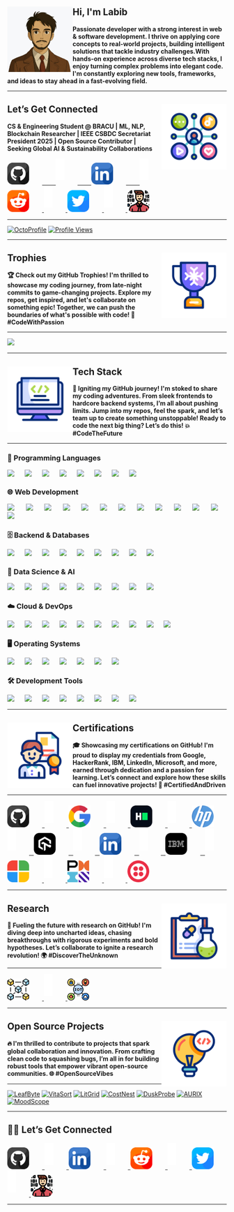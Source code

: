 
## Hi, I'm Labib  <a href="https://la-b-ib.github.io/"><img align="left" width="150" height="150" src="https://raw.githubusercontent.com/la-b-ib/la-b-ib/main/assets/img/profile/profile.jpg"></a>

**Passionate developer with a strong interest in web & software development. I thrive on applying core concepts to real-world projects, building intelligent solutions that tackle industry challenges.With hands-on experience across diverse tech stacks, I enjoy turning complex problems into elegant code. I'm constantly exploring new tools, frameworks, and ideas to stay ahead in a fast-evolving field.**

<hr>


## Let’s Get Connected <a href=""><img align="right" width="150" height="150" src="https://raw.githubusercontent.com/la-b-ib/la-b-ib/main/assets/gif/section%20title/content-media.gif"></a>


**CS & Engineering Student @ BRACU | ML, NLP, Blockchain Researcher | IEEE CSBDC Secretariat President 2025 | Open Source Contributor | Seeking Global AI & Sustainability Collaborations**

<p align="justify">


  <a href="https://github.com/la-b-ib">
    <img src="https://raw.githubusercontent.com/la-b-ib/la-b-ib.github.io/main/assets/img/social%20links%20icon/gh.PNG" height="50" style="margin-right:30px;" />
  </a>
  <a href="#">
  <img src="https://raw.githubusercontent.com/la-b-ib/la-b-ib/main/assets/img/certification/separator.jpg" width="20" height="50" style="margin-bottom:10px; margin-right:30px;" />
  </a>

  <a href="https://www.linkedin.com/in/la-b-ib/">
    <img src="https://raw.githubusercontent.com/la-b-ib/la-b-ib.github.io/main/assets/img/social%20links%20icon/ln.PNG" height="50" style="margin-right:30px;" />
  </a>
  <a href="#">
  <img src="https://raw.githubusercontent.com/la-b-ib/la-b-ib/main/assets/img/certification/separator.jpg" width="20" height="50" style="margin-bottom:10px; margin-right:30px;" />
  </a>


  <a href="https://www.reddit.com/u/la-b-ib/s/cNt5KoLEdT">
    <img src="https://raw.githubusercontent.com/la-b-ib/la-b-ib.github.io/main/assets/img/social%20links%20icon/rdt.PNG" height="50" style="margin-right:30px;" />
  </a>
  <a href="#">
  <img src="https://raw.githubusercontent.com/la-b-ib/la-b-ib/main/assets/img/certification/separator.jpg" width="20" height="50" style="margin-bottom:10px; margin-right:30px;" />
  </a>

  <a href="https://x.com/la_b_ib_">
    <img src="https://raw.githubusercontent.com/la-b-ib/la-b-ib.github.io/main/assets/img/social%20links%20icon/twitter.png" height="50" style="margin-right:30px;" />
  </a>
  <a href="#">
  <img src="https://raw.githubusercontent.com/la-b-ib/la-b-ib/main/assets/img/certification/separator.jpg" width="20" height="50" style="margin-bottom:10px; margin-right:30px;" />
  </a>

  <a href="https://la-b-ib.github.io/">
    <img src="https://raw.githubusercontent.com/la-b-ib/la-b-ib/main/assets/img/certification/website-modified.png" height="50" style="margin-right:30px;" />
  </a>
  


  
  
</p>
<hr>




[![OctoProfile](https://img.shields.io/badge/OctoProfile-Visit-2088FF?style=for-the-badge&logo=github)](https://octoprofile.vercel.app/user?id=la-b-ib)
[![Profile Views](https://komarev.com/ghpvc/?username=la-b-ib&label=Views&style=for-the-badge&color=2088FF)](https://github.com/la-b-ib)

---

## Trophies <a href=""><img align="right" width="150" height="150" src="https://raw.githubusercontent.com/la-b-ib/la-b-ib/main/assets/gif/section%20title/winner.gif"></a>
**🏆 Check out my GitHub Trophies! I'm thrilled to showcase my coding journey, from late-night commits to game-changing projects. Explore my repos, get inspired, and let's collaborate on something epic! Together, we can push the boundaries of what's possible with code! 🚀 #CodeWithPassion**

___

<img src="https://github-profile-trophy.vercel.app/?username=lucthienphong1120&column=5&row=2&margin-w=auto&margin-h=0&theme=flat&no-bg=true&no-frame=true&exclude=NewAccountTrophy" style="height:auto; width:auto;" />

---
##  Tech Stack <a href=""><img align="left" width="150" height="150" src="https://raw.githubusercontent.com/la-b-ib/la-b-ib/main/assets/gif/section%20title/computer.gif"></a>

**🚀 Igniting my GitHub journey! I'm stoked to share my coding adventures. From sleek frontends to hardcore backend systems, I’m all about pushing limits. Jump into my repos, feel the spark, and let’s team up to create something unstoppable! Ready to code the next big thing? Let’s do this! 💥 #CodeTheFuture**

<hr>
<div>
  
### 🧠 Programming Languages


<p align="justify">
  <span style="padding-right:20px;">
    <img src="https://www.vectorlogo.zone/logos/python/python-horizontal.svg" height="50" />
  </span>
  <span style="padding-right:20px;">
    <img src="https://www.vectorlogo.zone/logos/java/java-horizontal.svg" height="50" />
  </span>
  <span style="padding-right:20px;">
    <img src="https://www.vectorlogo.zone/logos/javascript/javascript-horizontal.svg" height="50" />
  </span>
  <span style="padding-right:20px;">
    <img src="https://www.vectorlogo.zone/logos/typescriptlang/typescriptlang-ar21.svg" height="50" />
  </span>
  <span style="padding-right:20px;">
    <img src="https://www.vectorlogo.zone/logos/golang/golang-ar21.svg" height="50" />
  </span>
  <span style="padding-right:20px;">
    <img src="https://www.vectorlogo.zone/logos/rust-lang/rust-lang-ar21.svg" height="50" />
  </span>
  <span style="padding-right:20px;">
    <img src="https://www.vectorlogo.zone/logos/kotlinlang/kotlinlang-ar21.svg" height="50" />
  </span>
  <span style="padding-right:20px;">
    <img src="https://www.vectorlogo.zone/logos/ruby-lang/ruby-lang-ar21.svg" height="50" />
  </span>
</p>


</div>
<div>

### 🌐 Web Development

<p align="justify">
  <span style="padding-right:20px;">
    <img src="https://www.vectorlogo.zone/logos/w3_html5/w3_html5-ar21.svg" height="50" />
  </span>
  <span style="padding-right:20px;">
    <img src="https://upload.wikimedia.org/wikipedia/commons/d/d5/CSS3_logo_and_wordmark.svg" height="50" />
  </span>
  <span style="padding-right:20px;">
    <img src="https://www.vectorlogo.zone/logos/sass-lang/sass-lang-ar21.svg" height="50" />
  </span>
  <span style="padding-right:20px;">
    <img src="https://www.vectorlogo.zone/logos/lesscss/lesscss-ar21.svg" height="50" />
  </span>
  <span style="padding-right:20px;">
    <img src="https://www.vectorlogo.zone/logos/reactjs/reactjs-ar21.svg" height="50" />
  </span>
  <span style="padding-right:20px;">
    <img src="https://www.vectorlogo.zone/logos/vuejs/vuejs-ar21.svg" height="50" />
  </span>
  <span style="padding-right:20px;">
    <img src="https://www.vectorlogo.zone/logos/angular/angular-ar21.svg" height="50" />
  </span>
  <span style="padding-right:20px;">
    <img src="https://www.vectorlogo.zone/logos/getbootstrap/getbootstrap-ar21.svg" height="50" />
  </span>
  <span style="padding-right:20px;">
    <img src="https://www.vectorlogo.zone/logos/tailwindcss/tailwindcss-ar21.svg" height="50" />
  </span>
  <span style="padding-right:20px;">
    <img src="https://www.vectorlogo.zone/logos/graphql/graphql-ar21.svg" height="50" />
  </span>
  <span style="padding-right:20px;">
    <img src="https://www.vectorlogo.zone/logos/apache_cordova/apache_cordova-ar21.svg" height="50" />
  </span>
  <span style="padding-right:20px;">
    <img src="https://www.vectorlogo.zone/logos/electronjs/electronjs-ar21.svg" height="50" />
  </span>
  <span style="padding-right:20px;">
    <img src="https://www.vectorlogo.zone/logos/d3js/d3js-ar21.svg" height="50" />
  </span>
</p>


</div>

<div>
  
### 🗄️ Backend & Databases



<p align="justify">
  <span style="padding-right:20px;">
    <img src="https://www.vectorlogo.zone/logos/nodejs/nodejs-horizontal.svg" height="50" />
  </span>
  <span style="padding-right:20px;">
    <img src="https://www.vectorlogo.zone/logos/expressjs/expressjs-ar21.svg" height="50" />
  </span>
  <span style="padding-right:20px;">
    <img src="https://www.vectorlogo.zone/logos/djangoproject/djangoproject-ar21.svg" height="50" />
  </span>
  <span style="padding-right:20px;">
    <img src="https://www.vectorlogo.zone/logos/springio/springio-ar21.svg" height="50" />
  </span>
  <span style="padding-right:20px;">
    <img src="https://www.vectorlogo.zone/logos/mysql/mysql-horizontal.svg" height="50" />
  </span>
  <span style="padding-right:20px;">
    <img src="https://www.vectorlogo.zone/logos/postgresql/postgresql-horizontal.svg" height="50" />
  </span>
  <span style="padding-right:20px;">
    <img src="https://www.vectorlogo.zone/logos/mongodb/mongodb-ar21.svg" height="50" />
  </span>
  <span style="padding-right:20px;">
    <img src="https://www.vectorlogo.zone/logos/redis/redis-ar21.svg" height="50" />
  </span>
  <span style="padding-right:20px;">
    <img src="https://www.vectorlogo.zone/logos/firebase/firebase-ar21.svg" height="50" />
  </span>
</p>

</div>

<div>
  
### 🤖 Data Science & AI

<p align="justify">
  <span style="padding-right:20px;">
    <img src="https://www.vectorlogo.zone/logos/tensorflow/tensorflow-ar21.svg" height="50" />
  </span>
  <span style="padding-right:20px;">
    <img src="https://www.vectorlogo.zone/logos/pytorch/pytorch-ar21.svg" height="50" />
  </span>
  <span style="padding-right:20px;">
    <img src="https://upload.wikimedia.org/wikipedia/commons/0/05/Scikit_learn_logo_small.svg" height="50" />
  </span>
  <span style="padding-right:20px;">
    <img src="https://www.vectorlogo.zone/logos/numpy/numpy-ar21.svg" height="50" />
  </span>
  <span style="padding-right:20px;">
    <img src="https://www.vectorlogo.zone/logos/opencv/opencv-ar21.svg" height="50" />
  </span>
  <span style="padding-right:20px;">
    <img src="https://www.vectorlogo.zone/logos/apache_spark/apache_spark-ar21.svg" height="50" />
  </span>
  <span style="padding-right:20px;">
    <img src="https://www.vectorlogo.zone/logos/apache_hadoop/apache_hadoop-ar21.svg" height="50" />
  </span>
  <span style="padding-right:20px;">
    <img src="https://www.vectorlogo.zone/logos/apache_kafka/apache_kafka-ar21.svg" height="50" />
  </span>
  <span style="padding-right:20px;">
    <img src="https://www.vectorlogo.zone/logos/r-project/r-project-ar21.svg" height="50" />
  </span>
</p>

</div>
  
<div>
  
### ☁️ Cloud & DevOps

<p align="justify">
  <span style="padding-right:20px;">
    <img src="https://www.vectorlogo.zone/logos/amazon_aws/amazon_aws-ar21.svg" height="50" />
  </span>
  <span style="padding-right:20px;">
    <img src="https://www.vectorlogo.zone/logos/google_cloud/google_cloud-ar21.svg" height="50" />
  </span>
  <span style="padding-right:20px;">
    <img src="https://www.vectorlogo.zone/logos/microsoft_azure/microsoft_azure-ar21.svg" height="50" />
  </span>
  <span style="padding-right:20px;">
    <img src="https://www.vectorlogo.zone/logos/docker/docker-ar21.svg" height="50" />
  </span>
  <span style="padding-right:20px;">
    <img src="https://www.vectorlogo.zone/logos/kubernetes/kubernetes-ar21.svg" height="50" />
  </span>
  <span style="padding-right:20px;">
    <img src="https://www.vectorlogo.zone/logos/terraformio/terraformio-ar21.svg" height="50" />
  </span>
  <span style="padding-right:20px;">
    <img src="https://www.vectorlogo.zone/logos/ansible/ansible-ar21.svg" height="50" />
  </span>
  <span style="padding-right:20px;">
    <img src="https://www.vectorlogo.zone/logos/jenkins/jenkins-ar21.svg" height="50" />
  </span>
  <span style="padding-right:20px;">
    <img src="https://www.vectorlogo.zone/logos/github/github-ar21.svg" height="50" />
  </span>
  <span style="padding-right:20px;">
    <img src="https://www.vectorlogo.zone/logos/gitlab/gitlab-ar21.svg" height="50" />
  </span>
</p>


</div>
<div>
  
  ### 🖥️ Operating Systems

<p align="justify">
  <span style="padding-right:20px;">
    <img src="https://www.vectorlogo.zone/logos/linux/linux-ar21.svg" height="50" />
  </span>
  <span style="padding-right:20px;">
    <img src="https://www.vectorlogo.zone/logos/ubuntu/ubuntu-ar21.svg" height="50" />
  </span>
  <span style="padding-right:20px;">
    <img src="https://www.vectorlogo.zone/logos/debian/debian-ar21.svg" height="50" />
  </span>
  <span style="padding-right:20px;">
    <img src="https://www.vectorlogo.zone/logos/centos/centos-ar21.svg" height="50" />
  </span>
  <span style="padding-right:20px;">
    <img src="https://www.vectorlogo.zone/logos/redhat/redhat-ar21.svg" height="50" />
  </span>
  <span style="padding-right:20px;">
    <img src="https://www.vectorlogo.zone/logos/apple/apple-ar21.svg" height="50" />
  </span>
  <span style="padding-right:20px;">
    <img src="https://www.vectorlogo.zone/logos/microsoft/microsoft-ar21.svg" height="50" />
  </span>
</p>

</div>
<div>
  
  ### 🛠️ Development Tools

<p align="justify">
  <span style="padding-right:20px;">
    <img src="https://www.vectorlogo.zone/logos/git-scm/git-scm-ar21.svg" height="50" />
  </span>
  <span style="padding-right:20px;">
    <img src="https://www.vectorlogo.zone/logos/visualstudio_code/visualstudio_code-ar21.svg" height="50" />
  </span>
  <span style="padding-right:20px;">
    <img src="https://www.vectorlogo.zone/logos/jetbrains/jetbrains-ar21.svg" height="50" />
  </span>
  <span style="padding-right:20px;">
    <img src="https://www.vectorlogo.zone/logos/jupyter/jupyter-ar21.svg" height="50" />
  </span>
  <span style="padding-right:20px;">
    <img src="https://www.vectorlogo.zone/logos/npmjs/npmjs-ar21.svg" height="50" />
  </span>
  <span style="padding-right:20px;">
    <img src="https://www.vectorlogo.zone/logos/yarnpkg/yarnpkg-ar21.svg" height="50" />
  </span>
  <span style="padding-right:20px;">
    <img src="https://www.vectorlogo.zone/logos/heroku/heroku-ar21.svg" height="50" />
  </span>
  <span style="padding-right:20px;">
    <img src="https://www.vectorlogo.zone/logos/figma/figma-ar21.svg" height="50" />
  </span>
</p>

</div>

</div>

---

## Certifications <a href=""><img align="left" width="150" height="150" src="https://raw.githubusercontent.com/la-b-ib/la-b-ib/main/assets/gif/section%20title/certificate-authority.gif"></a>
**🎓 Showcasing my certifications on GitHub! I'm proud to display my credentials from Google, HackerRank, IBM, LinkedIn, Microsoft, and more, earned through dedication and a passion for learning. Let’s connect and explore how these skills can fuel innovative projects! 🌟 #CertifiedAndDriven**
<hr>


<p align="justify">


  <a href="https://www.linkedin.com/learning/certificates/e9fda53e1d56f77f2f78acaefd5fd9c9dfd3dce255ebd20be4d1cd3290629784">
    <img src="https://raw.githubusercontent.com/la-b-ib/la-b-ib/main/assets/img/certification/github.png" height="50" style="margin-right:30px;" />
  </a>
  <a href="#">
  <img src="https://raw.githubusercontent.com/la-b-ib/la-b-ib/main/assets/img/certification/separator.jpg" width="20" height="50" style="margin-bottom:10px; margin-right:30px;" />
  </a>



  <a href="https://edu.exceedlms.com/student/award/4FWmuwj17zXK5i9YzCLFU6kf">
    <img src="https://raw.githubusercontent.com/la-b-ib/la-b-ib/main/assets/img/certification/google.png" height="50" style="margin-right:30px;" />
  </a>
  <a href="#">
  <img src="https://raw.githubusercontent.com/la-b-ib/la-b-ib/main/assets/img/certification/separator.jpg" width="20" height="50" style="margin-bottom:10px; margin-right:30px;" />
  </a>



  <a href="https://www.hackerrank.com/certificates/0185beaeedaa">
    <img src="https://raw.githubusercontent.com/la-b-ib/la-b-ib/main/assets/img/certification/hackerrank.png" height="50" style="margin-right:30px;" />
  </a>
  <a href="#">
  <img src="https://raw.githubusercontent.com/la-b-ib/la-b-ib/main/assets/img/certification/separator.jpg" width="20" height="50" style="margin-bottom:10px; margin-right:30px;" />
  </a>

  <a href="https://www.life-global.org/certificate/98bb96cd-0f2b-4e49-9a12-1aa257e3fcc4">
    <img src="https://raw.githubusercontent.com/la-b-ib/la-b-ib/main/assets/img/certification/hp.png" height="50" style="margin-right:30px;" />
  </a>
  <a href="#">
  <img src="https://raw.githubusercontent.com/la-b-ib/la-b-ib/main/assets/img/certification/separator.jpg" width="20" height="50" style="margin-bottom:10px; margin-right:30px;" />
  </a>

  <a href="https://www.linkedin.com/learning/certificates/243b5362e2fc213ce658d04d6c21856b9ab9628a3e81b375927773cd8618fd49">
    <img src="https://raw.githubusercontent.com/la-b-ib/la-b-ib/main/assets/img/certification/lamda.png" height="50" style="margin-right:30px;" />
  </a>
  <a href="#">
  <img src="https://raw.githubusercontent.com/la-b-ib/la-b-ib/main/assets/img/certification/separator.jpg" width="20" height="50" style="margin-bottom:10px; margin-right:30px;" />
  </a>

  <a href="https://www.linkedin.com/learning/certificates/246ffec626263c5d4a8bea2c310bcc0cd836100f89d7e87c605082f43004b053">
    <img src="https://raw.githubusercontent.com/la-b-ib/la-b-ib/main/assets/img/certification/linkedin.png" height="50" style="margin-right:30px;" />
  </a>
  <a href="#">
  <img src="https://raw.githubusercontent.com/la-b-ib/la-b-ib/main/assets/img/certification/separator.jpg" width="20" height="50" style="margin-bottom:10px; margin-right:30px;" />
  </a>

  <a href="https://www.credly.com/badges/7359f5bb-cbe8-4769-bc0f-b9689471563f/linked_in?t=t0wlvr">
    <img src="https://raw.githubusercontent.com/la-b-ib/la-b-ib/main/assets/img/certification/ibm.png" height="50" style="margin-right:30px;" />
  </a>
  <a href="#">
  <img src="https://raw.githubusercontent.com/la-b-ib/la-b-ib/main/assets/img/certification/separator.jpg" width="20" height="50" style="margin-bottom:10px; margin-right:30px;" />
  </a>

  <a href="https://www.linkedin.com/learning/certificates/73e313f844327f6f6a86a0984c7c45ee6b9eee1a3e283db48bb370d908b57dec">
    <img src="https://raw.githubusercontent.com/la-b-ib/la-b-ib/main/assets/img/certification/microsoft.png" height="50" style="margin-right:30px;" />
  </a>
  <a href="#">
  <img src="https://raw.githubusercontent.com/la-b-ib/la-b-ib/main/assets/img/certification/separator.jpg" width="20" height="50" style="margin-bottom:10px; margin-right:30px;" />
  </a>

  <a href="https://www.linkedin.com/learning/certificates/fe897b3437597f8b933ad2501b5de695916b026e0c841509df9545ecd7d83b0b?trk=share_certificate">
    <img src="https://raw.githubusercontent.com/la-b-ib/la-b-ib/main/assets/img/certification/pmi.jpg" height="50" style="margin-right:30px;" />
  </a>
  <a href="#">
  <img src="https://raw.githubusercontent.com/la-b-ib/la-b-ib/main/assets/img/certification/separator.jpg" width="20" height="50" style="margin-bottom:10px; margin-right:30px;" />
  </a>

  <a href="https://www.linkedin.com/learning/certificates/759119dcc46bdb4e63fb82dc49ed0ad4288a97d9031dd360fdb0686f65b0b398">
    <img src="https://raw.githubusercontent.com/la-b-ib/la-b-ib/main/assets/img/certification/twillo.webp" height="50" style="margin-right:30px;" />
  </a>
 


</p>

<hr>


## Research <a href=""><img align="right" width="150" height="150" src="https://raw.githubusercontent.com/la-b-ib/la-b-ib/main/assets/gif/section%20title/drug-research.gif"></a>
**🔬 Fueling the future with research on GitHub! I'm diving deep into uncharted ideas, chasing breakthroughs with rigorous experiments and bold hypotheses.  Let’s collaborate to ignite a research revolution! 🌍 #DiscoverTheUnknown**
<hr>

<p align="justify">


  <a href="https://ieeexplore.ieee.org/document/10879668">
    <img src="https://raw.githubusercontent.com/la-b-ib/la-b-ib/main/assets/img/research/blockchain.png" height="50" style="margin-right:30px;" />
  </a>
  <a href="#">
  <img src="https://raw.githubusercontent.com/la-b-ib/la-b-ib/main/assets/img/certification/separator.jpg" width="20" height="50" style="margin-bottom:10px; margin-right:30px;" />
  </a>

  <a href="https://ieeexplore.ieee.org/document/10955896">
    <img src="https://raw.githubusercontent.com/la-b-ib/la-b-ib/main/assets/img/research/iot.png" height="50" style="margin-right:30px;" />
  </a>
  
  
</p>

<hr>

## Open Source Projects <a href=""><img align="right" width="150" height="150" src="https://raw.githubusercontent.com/la-b-ib/la-b-ib/main/assets/gif/section%20title/light-bulb.gif"></a>
**🔥 I'm thrilled to contribute to projects that spark global collaboration and innovation. From crafting clean code to squashing bugs, I’m all in for building robust tools that empower vibrant open-source communities. 🌐 #OpenSourceVibes**
<hr>


[![LeafByte](https://img.shields.io/badge/LeafByte-4DC71F?style=for-the-badge&logo=leaf&logoColor=white)](https://github.com/la-b-ib/LeafByte) [![VitaSort](https://img.shields.io/badge/VitaSort-FF6B6B?style=for-the-badge&logo=notebook&logoColor=white)](https://github.com/la-b-ib/VitaSort) [![LitGrid](https://img.shields.io/badge/LitGrid-FFD43B?style=for-the-badge&logo=library&logoColor=black)](https://github.com/la-b-ib/LitGrid) [![CostNest](https://img.shields.io/badge/CostNest-7950F2?style=for-the-badge&logo=coin&logoColor=white)](https://github.com/la-b-ib/CostNest) [![DuskProbe](https://img.shields.io/badge/DuskProbe-212529?style=for-the-badge&logo=shield-check&logoColor=white)](https://github.com/la-b-ib/DuskProbe) [![AURIX](https://img.shields.io/badge/AURIX-0D6EFD?style=for-the-badge&logo=internet-explorer&logoColor=white)](https://github.com/la-b-ib/la-b-ib.github.io) [![MoodScope](https://img.shields.io/badge/MoodScope-FF0000?style=for-the-badge&logo=octopus&logoColor=white)](https://github.com/la-b-ib/MoodScope)


<hr>

## **⛓️‍💥 Let’s Get Connected**  

<p align="justify">


  <a href="https://github.com/la-b-ib">
    <img src="https://raw.githubusercontent.com/la-b-ib/la-b-ib.github.io/main/assets/img/social%20links%20icon/gh.PNG" height="50" style="margin-right:30px;" />
  </a>
  <a href="#">
  <img src="https://raw.githubusercontent.com/la-b-ib/la-b-ib/main/assets/img/certification/separator.jpg" width="20" height="50" style="margin-bottom:10px; margin-right:30px;" />
  </a>

  <a href="https://www.linkedin.com/in/la-b-ib/">
    <img src="https://raw.githubusercontent.com/la-b-ib/la-b-ib.github.io/main/assets/img/social%20links%20icon/ln.PNG" height="50" style="margin-right:30px;" />
  </a>
  <a href="#">
  <img src="https://raw.githubusercontent.com/la-b-ib/la-b-ib/main/assets/img/certification/separator.jpg" width="20" height="50" style="margin-bottom:10px; margin-right:30px;" />
  </a>


  <a href="https://www.reddit.com/u/la-b-ib/s/cNt5KoLEdT">
    <img src="https://raw.githubusercontent.com/la-b-ib/la-b-ib.github.io/main/assets/img/social%20links%20icon/rdt.PNG" height="50" style="margin-right:30px;" />
  </a>
  <a href="#">
  <img src="https://raw.githubusercontent.com/la-b-ib/la-b-ib/main/assets/img/certification/separator.jpg" width="20" height="50" style="margin-bottom:10px; margin-right:30px;" />
  </a>

  <a href="https://x.com/la_b_ib_">
    <img src="https://raw.githubusercontent.com/la-b-ib/la-b-ib.github.io/main/assets/img/social%20links%20icon/twitter.png" height="50" style="margin-right:30px;" />
  </a>
  <a href="#">
  <img src="https://raw.githubusercontent.com/la-b-ib/la-b-ib/main/assets/img/certification/separator.jpg" width="20" height="50" style="margin-bottom:10px; margin-right:30px;" />
  </a>

  <a href="https://la-b-ib.github.io/">
    <img src="https://raw.githubusercontent.com/la-b-ib/la-b-ib/main/assets/img/certification/website-modified.png" height="50" style="margin-right:30px;" />
  </a>
  


  
  
</p>

<hr>




